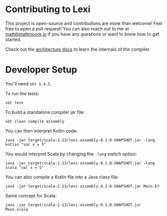 # Contributing to Lexi

This project is open-source and contributions are more than welcome! Feel free to open a pull request! You can also reach out to me at matt@mattmoore.io if you have any questions or want to know how to get started.

Check out the [architecture docs](docs/README.md) to learn the internals of the compiler.

# Developer Setup

You'll need `sbt 1.4.5`.

To run the tests:

```shell
sbt test
```

To build a standalone compiler jar file:

```shell
sbt clean compile assembly
```

You can then interpret Kotlin code:

```shell
java -jar target/scala-2.13/lexi-assembly-0.1.0-SNAPSHOT.jar -lang kotlin "val x = 5"
```

You would interpret Scala by changing the `-lang` switch option:

```shell
java -jar target/scala-2.13/lexi-assembly-0.1.0-SNAPSHOT.jar -lang scala "val x = 5"
```

You can also compile a Kotlin file into a Java class file:

```shell
java -jar target/scala-2.13/lexi-assembly-0.1.0-SNAPSHOT.jar Main.kt
```

Same concept for Scala:

```shell
java -jar target/scala-2.13/lexi-assembly-0.1.0-SNAPSHOT.jar Main.scala
```

